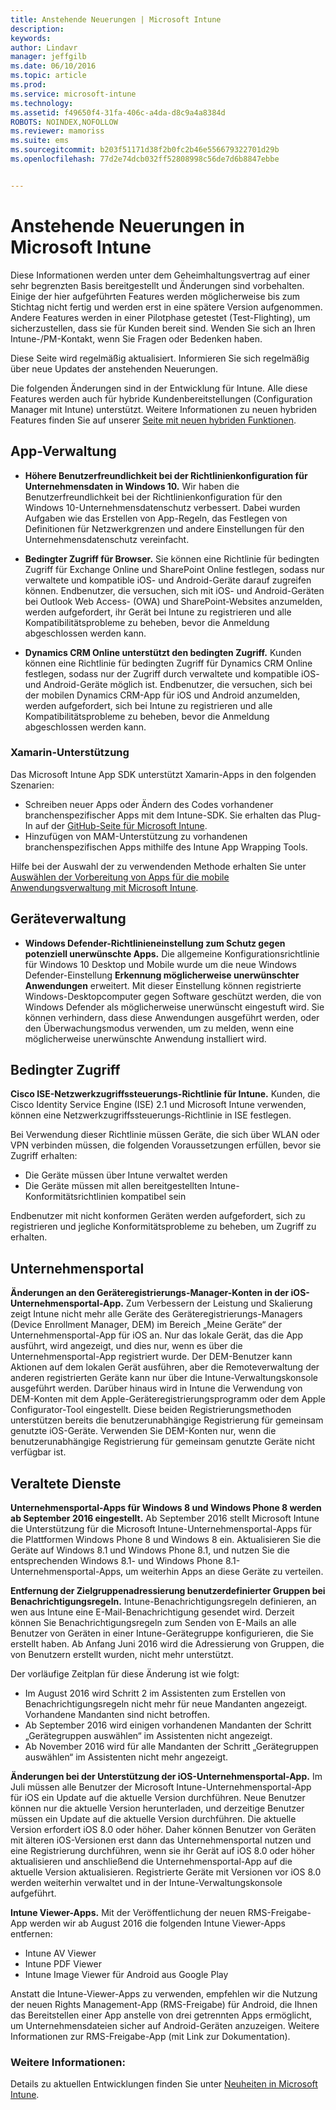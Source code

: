 ```yaml
---
title: Anstehende Neuerungen | Microsoft Intune
description: 
keywords: 
author: Lindavr
manager: jeffgilb
ms.date: 06/10/2016
ms.topic: article
ms.prod: 
ms.service: microsoft-intune
ms.technology: 
ms.assetid: f49650f4-31fa-406c-a4da-d8c9a4a8384d
ROBOTS: NOINDEX,NOFOLLOW
ms.reviewer: mamoriss
ms.suite: ems
ms.sourcegitcommit: b203f51171d38f2b0fc2b46e556679322701d29b
ms.openlocfilehash: 77d2e74dcb032ff52808998c56de7d6b8847ebbe


---
```


# Anstehende Neuerungen in Microsoft Intune
Diese Informationen werden unter dem Geheimhaltungsvertrag auf einer sehr begrenzten Basis bereitgestellt und Änderungen sind vorbehalten. Einige der hier aufgeführten Features werden möglicherweise bis zum Stichtag nicht fertig und werden erst in eine spätere Version aufgenommen. Andere Features werden in einer Pilotphase getestet (Test-Flighting), um sicherzustellen, dass sie für Kunden bereit sind. Wenden Sie sich an Ihren Intune-/PM-Kontakt, wenn Sie Fragen oder Bedenken haben.

Diese Seite wird regelmäßig aktualisiert. Informieren Sie sich regelmäßig über neue Updates der anstehenden Neuerungen.

Die folgenden Änderungen sind in der Entwicklung für Intune. Alle diese Features werden auch für hybride Kundenbereitstellungen (Configuration Manager mit Intune) unterstützt. Weitere Informationen zu neuen hybriden Features finden Sie auf unserer [Seite mit neuen hybriden Funktionen](https://technet.microsoft.com/en-US/library/mt718155(TechNet.10).aspx).


## App-Verwaltung
- **Höhere Benutzerfreundlichkeit bei der Richtlinienkonfiguration für Unternehmensdaten in Windows 10.** Wir haben die Benutzerfreundlichkeit bei der Richtlinienkonfiguration für den Windows 10-Unternehmensdatenschutz verbessert. Dabei wurden Aufgaben wie das Erstellen von App-Regeln, das Festlegen von Definitionen für Netzwerkgrenzen und andere Einstellungen für den Unternehmensdatenschutz vereinfacht.
<!---TFS 1303011--->

- **Bedingter Zugriff für Browser.** Sie können eine Richtlinie für bedingten Zugriff für Exchange Online und SharePoint Online festlegen, sodass nur verwaltete und kompatible iOS- und Android-Geräte darauf zugreifen können. Endbenutzer, die versuchen, sich mit iOS- und Android-Geräten bei Outlook Web Access- (OWA) und SharePoint-Websites anzumelden, werden aufgefordert, ihr Gerät bei Intune zu registrieren und alle Kompatibilitätsprobleme zu beheben, bevor die Anmeldung abgeschlossen werden kann.
<!---TFS 1175844--->

- **Dynamics CRM Online unterstützt den bedingten Zugriff.** Kunden können eine Richtlinie für bedingten Zugriff für Dynamics CRM Online festlegen, sodass nur der Zugriff durch verwaltete und kompatible iOS- und Android-Geräte möglich ist. Endbenutzer, die versuchen, sich bei der mobilen Dynamics CRM-App für iOS und Android anzumelden, werden aufgefordert, sich bei Intune zu registrieren und alle Kompatibilitätsprobleme zu beheben, bevor die Anmeldung abgeschlossen werden kann.
<!---TFS1295358--->

### Xamarin-Unterstützung
Das Microsoft Intune App SDK unterstützt Xamarin-Apps in den folgenden Szenarien:

- Schreiben neuer Apps oder Ändern des Codes vorhandener branchenspezifischer Apps mit dem Intune-SDK. Sie erhalten das Plug-In auf der [GitHub-Seite für Microsoft Intune](https://github.com/msintuneappsdk).
- Hinzufügen von MAM-Unterstützung zu vorhandenen branchenspezifischen Apps mithilfe des Intune App Wrapping Tools.

Hilfe bei der Auswahl der zu verwendenden Methode erhalten Sie unter [Auswählen der Vorbereitung von Apps für die mobile Anwendungsverwaltung mit Microsoft Intune](https://docs.microsoft.com/en-us/intune/deploy-use/decide-how-to-prepare-apps-for-mobile-application-management-with-microsoft-intune).
<!--- TFS 1061478 & TFS 1152340--->

## Geräteverwaltung
- **Windows Defender-Richtlinieneinstellung zum Schutz gegen potenziell unerwünschte Apps.** Die allgemeine Konfigurationsrichtlinie für Windows 10 Desktop und Mobile wurde um die neue Windows Defender-Einstellung **Erkennung möglicherweise unerwünschter Anwendungen** erweitert. Mit dieser Einstellung können registrierte Windows-Desktopcomputer gegen Software geschützt werden, die von Windows Defender als möglicherweise unerwünscht eingestuft wird. Sie können verhindern, dass diese Anwendungen ausgeführt werden, oder den Überwachungsmodus verwenden, um zu melden, wenn eine möglicherweise unerwünschte Anwendung installiert wird.
<!---TFS 1244478--->

## Bedingter Zugriff
**Cisco ISE-Netzwerkzugriffssteuerungs-Richtlinie für Intune.**  Kunden, die Cisco Identity Service Engine (ISE) 2.1 und Microsoft Intune verwenden, können eine Netzwerkzugriffssteuerungs-Richtlinie in ISE festlegen.

Bei Verwendung dieser Richtlinie müssen Geräte, die sich über WLAN oder VPN verbinden müssen, die folgenden Voraussetzungen erfüllen, bevor sie Zugriff erhalten:

* Die Geräte müssen über Intune verwaltet werden
* Die Geräte müssen mit allen bereitgestellten Intune-Konformitätsrichtlinien kompatibel sein

Endbenutzer mit nicht konformen Geräten werden aufgefordert, sich zu registrieren und jegliche Konformitätsprobleme zu beheben, um Zugriff zu erhalten.
<!---TFS 1299144--->

## Unternehmensportal
**Änderungen an den Geräteregistrierungs-Manager-Konten in der iOS-Unternehmensportal-App.** Zum Verbessern der Leistung und Skalierung zeigt Intune nicht mehr alle Geräte des Geräteregistrierungs-Managers (Device Enrollment Manager, DEM) im Bereich „Meine Geräte“ der Unternehmensportal-App für iOS an. Nur das lokale Gerät, das die App ausführt, wird angezeigt, und dies nur, wenn es über die Unternehmensportal-App registriert wurde. Der DEM-Benutzer kann Aktionen auf dem lokalen Gerät ausführen, aber die Remoteverwaltung der anderen registrierten Geräte kann nur über die Intune-Verwaltungskonsole ausgeführt werden.  Darüber hinaus wird in Intune die Verwendung von DEM-Konten mit dem Apple-Geräteregistrierungsprogramm oder dem Apple Configurator-Tool eingestellt. Diese beiden Registrierungsmethoden unterstützen bereits die benutzerunabhängige Registrierung für gemeinsam genutzte iOS-Geräte. Verwenden Sie DEM-Konten nur, wenn die benutzerunabhängige Registrierung für gemeinsam genutzte Geräte nicht verfügbar ist.
<!---TFS 1233681--->

## Veraltete Dienste
**Unternehmensportal-Apps für Windows 8 und Windows Phone 8 werden ab September 2016 eingestellt.** Ab September 2016 stellt Microsoft Intune die Unterstützung für die Microsoft Intune-Unternehmensportal-Apps für die Plattformen Windows Phone 8 und Windows 8 ein. Aktualisieren Sie die Geräte auf Windows 8.1 und Windows Phone 8.1, und nutzen Sie die entsprechenden Windows 8.1- und Windows Phone 8.1-Unternehmensportal-Apps, um weiterhin Apps an diese Geräte zu verteilen.
<!---TFS 1255391--->

**Entfernung der Zielgruppenadressierung benutzerdefinierter Gruppen bei Benachrichtigungsregeln.**
Intune-Benachrichtigungsregeln definieren, an wen aus Intune eine E-Mail-Benachrichtigung gesendet wird. Derzeit können Sie Benachrichtigungsregeln zum Senden von E-Mails an alle Benutzer von Geräten in einer Intune-Gerätegruppe konfigurieren, die Sie erstellt haben. Ab Anfang Juni 2016 wird die Adressierung von Gruppen, die von Benutzern erstellt wurden, nicht mehr unterstützt.

Der vorläufige Zeitplan für diese Änderung ist wie folgt:
- Im August 2016 wird Schritt 2 im Assistenten zum Erstellen von Benachrichtigungsregeln nicht mehr für neue Mandanten angezeigt. Vorhandene Mandanten sind nicht betroffen.
- Ab September 2016 wird einigen vorhandenen Mandanten der Schritt „Gerätegruppen auswählen“ im Assistenten nicht angezeigt.
- Ab November 2016 wird für alle Mandanten der Schritt „Gerätegruppen auswählen“ im Assistenten nicht mehr angezeigt.
<!---   TFS 1278864--->

**Änderungen bei der Unterstützung der iOS-Unternehmensportal-App.**
Im Juli müssen alle Benutzer der Microsoft Intune-Unternehmensportal-App für iOS ein Update auf die aktuelle Version durchführen. Neue Benutzer können nur die aktuelle Version herunterladen, und derzeitige Benutzer müssen ein Update auf die aktuelle Version durchführen. Die aktuelle Version erfordert iOS 8.0 oder höher. Daher können Benutzer von Geräten mit älteren iOS-Versionen erst dann das Unternehmensportal nutzen und eine Registrierung durchführen, wenn sie ihr Gerät auf iOS 8.0 oder höher aktualisieren und anschließend die Unternehmensportal-App auf die aktuelle Version aktualisieren. Registrierte Geräte mit Versionen vor iOS 8.0 werden weiterhin verwaltet und in der Intune-Verwaltungskonsole aufgeführt.  

**Intune Viewer-Apps.** Mit der Veröffentlichung der neuen RMS-Freigabe-App werden wir ab August 2016 die folgenden Intune Viewer-Apps entfernen:
- Intune AV Viewer
- Intune PDF Viewer
- Intune Image Viewer für Android aus Google Play

Anstatt die Intune-Viewer-Apps zu verwenden, empfehlen wir die Nutzung der neuen Rights Management-App (RMS-Freigabe) für Android, die Ihnen das Bereitstellen einer App anstelle von drei getrennten Apps ermöglicht, um Unternehmensdateien sicher auf Android-Geräten anzuzeigen. Weitere Informationen zur RMS-Freigabe-App (mit Link zur Dokumentation).


### Weitere Informationen:
Details zu aktuellen Entwicklungen finden Sie unter [Neuheiten in Microsoft Intune](whats-new-in-microsoft-intune.md).



<!--HONumber=Jun16_HO3-->


